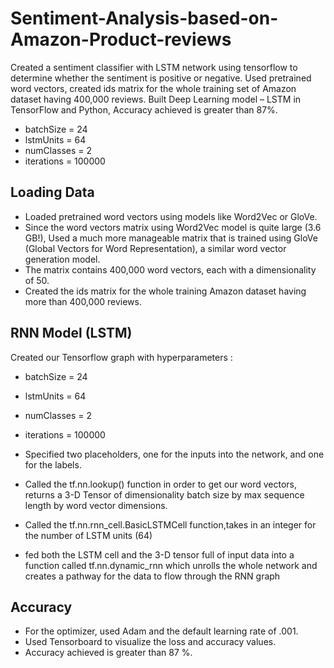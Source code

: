 # Sentiment-Analysis-based-on-Amazon-Product-reviews

Created a sentiment classifier with LSTM network using tensorflow to determine whether the sentiment is positive or negative.
Used pretrained word vectors, created ids matrix for the whole training set of Amazon dataset having 400,000 reviews.
Built Deep Learning model – LSTM in TensorFlow and Python, Accuracy achieved is greater than 87%.

- batchSize = 24
- lstmUnits = 64
- numClasses = 2
- iterations = 100000

## Loading Data
- Loaded pretrained word vectors using models like Word2Vec or GloVe.
- Since the word vectors matrix using Word2Vec model is quite large (3.6 GB!), Used a much more manageable matrix that is trained using GloVe (Global Vectors for Word Representation), a similar word vector generation model. 
- The matrix contains 400,000 word vectors, each with a dimensionality of 50.
- Created the ids matrix for the whole training  Amazon dataset having more than 400,000 reviews.

## RNN Model (LSTM) 
Created our Tensorflow graph with hyperparameters :
- batchSize = 24
- lstmUnits = 64
- numClasses = 2
- iterations = 100000

- Specified two placeholders, one for the inputs into the network, and one for the labels.
- Called the tf.nn.lookup() function in order to get our word vectors, returns a 3-D Tensor of dimensionality batch size by max sequence length by word vector dimensions. 
- Called the tf.nn.rnn_cell.BasicLSTMCell function,takes in an integer for the number of LSTM units (64)
- fed both the LSTM cell and the 3-D tensor full of input data into a function called tf.nn.dynamic_rnn which unrolls the whole network and creates a pathway for the data to flow through the RNN graph

## Accuracy
- For the optimizer, used Adam and the default learning rate of .001.
- Used Tensorboard to visualize the loss and accuracy values.
- Accuracy achieved is greater than 87 %.

